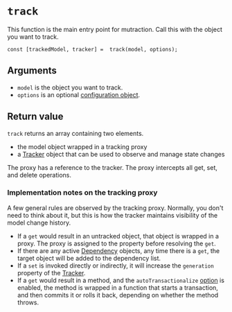 # `track`

This function is the main entry point for mutraction.  Call this with the object you want to track.

```
const [trackedModel, tracker] =  track(model, options);
```

## Arguments

* `model` is the object you want to track.
* `options` is an optional [configuration object](./options.md).

## Return value

`track` returns an array containing two elements.

* the model object wrapped in a tracking proxy
* a [Tracker](./tracker.md) object that can be used to observe and manage state changes

The proxy has a reference to the tracker.  The proxy intercepts all get, set, and delete operations.  

### Implementation notes on the tracking proxy

A few general rules are observed by the tracking proxy.  Normally, you don't need to think about it, but this is how the tracker maintains visibility of the model change history.

* If a `get` would result in an untracked object, that object is wrapped in a proxy.  The proxy is assigned to the property before resolving the `get`.
* If there are any active [Dependency](./dependency.md) objects, any time there is a `get`, the target object will be added to the dependency list.
* If a `set` is invoked directly or indirectly, it will increase the `generation` property of the [Tracker](./tracker.md).
* If a `get` would result in a method, and the `autoTransactionalize` [option](./options.md) is enabled, the method is wrapped in a function that starts a transaction, and then commits it or rolls it back, depending on whether the method throws.